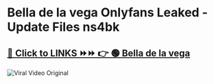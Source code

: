 
 # Bella de la vega Onlyfans Leaked - Update Files ns4bk

## <h2><a href="https://clipsfans.com/Bella_de_la_vega&ref=git">🔗 Click to LINKS ⏩⏩ 👉 🟢 Bella de la vega </a></h2>

<a href="https://clipsfans.com/Bella_de_la_vega&ref=git" rel="nofollow" data-target="animated-image.originalLink"><img src="https://i.ibb.co.com/xMMVF88/686577567.gif" alt="Viral Video Original" style="max-width: 100%; display: inline-block;" data-target="animated-image.originalImage"></a>


